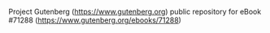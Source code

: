 Project Gutenberg (https://www.gutenberg.org) public repository for eBook #71288 (https://www.gutenberg.org/ebooks/71288)
